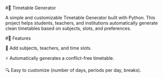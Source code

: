 #📅 Timetable Generator

A simple and customizable Timetable Generator built with Python.
This project helps students, teachers, and institutions automatically generate clean timetables based on subjects, slots, and preferences.

#🚀 Features

📝 Add subjects, teachers, and time slots.

⚡ Automatically generates a conflict-free timetable.

🔍 Easy to customize (number of days, periods per day, breaks).

